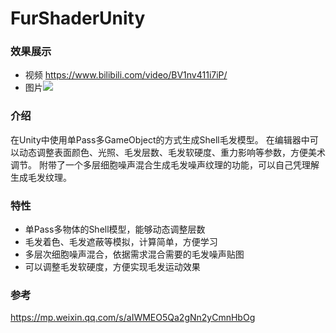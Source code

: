 # FurShaderUnity

### 效果展示
- 视频 https://www.bilibili.com/video/BV1nv411i7iP/
- 图片![](/Test.png)
### 介绍
  在Unity中使用单Pass多GameObject的方式生成Shell毛发模型。
  在编辑器中可以动态调整表面颜色、光照、毛发层数、毛发软硬度、重力影响等参数，方便美术调节。
  附带了一个多层细胞噪声混合生成毛发噪声纹理的功能，可以自己凭理解生成毛发纹理。
### 特性
- 单Pass多物体的Shell模型，能够动态调整层数
- 毛发着色、毛发遮蔽等模拟，计算简单，方便学习
- 多层次细胞噪声混合，依据需求混合需要的毛发噪声贴图
- 可以调整毛发软硬度，方便实现毛发运动效果
### 参考
https://mp.weixin.qq.com/s/aIWMEO5Qa2gNn2yCmnHbOg
